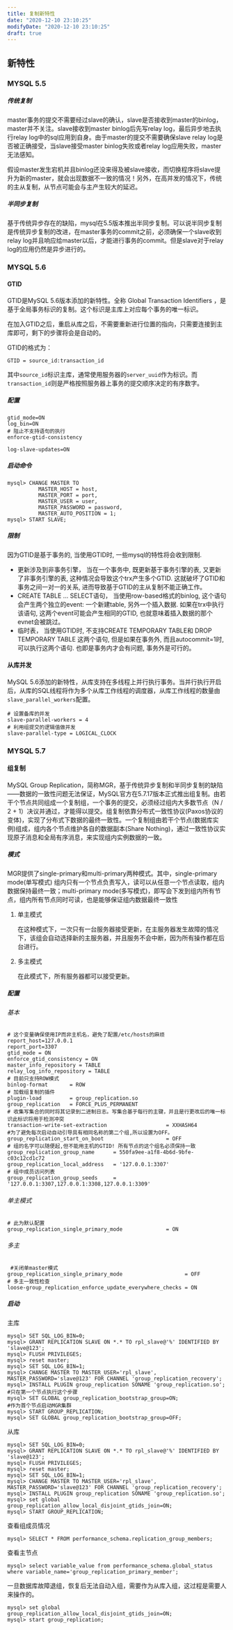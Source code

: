 ```yaml
---
title: 复制新特性
date: "2020-12-10 23:10:25"
modifyDate: "2020-12-10 23:10:25"
draft: true
---
```

## 新特性

### MYSQL 5.5

##### 传统复制

master事务的提交不需要经过slave的确认，slave是否接收到master的binlog，master并不关注。slave接收到master binlog后先写relay log，最后异步地去执行relay log中的sql应用到自身。由于master的提交不需要确保slave relay log是否被正确接受，当slave接受master binlog失败或者relay log应用失败，master无法感知。

假设master发生宕机并且binlog还没来得及被slave接收，而切换程序将slave提升为新的master，就会出现数据不一致的情况！另外，在高并发的情况下，传统的主从复制，从节点可能会与主产生较大的延迟。

##### 半同步复制

基于传统异步存在的缺陷，mysql在5.5版本推出半同步复制。可以说半同步复制是传统异步复制的改进，在master事务的commit之前，必须确保一个slave收到relay log并且响应给master以后，才能进行事务的commit。但是slave对于relay log的应用仍然是异步进行的。

### MYSQL 5.6

#### GTID

GTID是MySQL 5.6版本添加的新特性。全称 Global Transaction Identifiers ，是基于全局事务标识的复制。这个标识是主库上对应每个事务的唯一标识。

在加入GTID之后，重启从库之后，不需要重新进行位置的指向，只需要连接到主库即可，剩下的步骤将会是自动的。 

GTID的格式为：

```properties
GTID = source_id:transaction_id
```

其中`source_id`标识主库，通常使用服务器的`server_uuid`作为标识。而`transaction_id`则是严格按照服务器上事务的提交顺序决定的有序数字。

##### 配置

```properties
gtid_mode=ON  
log_bin=ON
# 阻止不支持语句的执行
enforce-gtid-consistency

log-slave-updates=ON 
```

##### 启动命令

```mysql
mysql> CHANGE MASTER TO
          MASTER_HOST = host,
          MASTER_PORT = port,
          MASTER_USER = user,
          MASTER_PASSWORD = password,
          MASTER_AUTO_POSITION = 1;
mysql> START SLAVE;
```

##### 限制

 因为GTID是基于事务的, 当使用GTID时, 一些mysql的特性将会收到限制. 

-  更新涉及到非事务引擎，  当在一个事务中, 既更新基于事务引擎的表, 又更新了非事务引擎的表, 这种情况会导致这个trx产生多个GTID. 这就破坏了GTID和事务之间一对一的关系, 进而导致基于GTID的主从复制不能正确工作。
-  CREATE TABLE ... SELECT语句， 当使用row-based格式的binlog, 这个语句会产生两个独立的event: 一个新建table, 另外一个插入数据. 如果在trx中执行该语句, 这两个event可能会产生相同的GTID, 也就意味着插入数据的那个evnet会被跳过。
-  临时表， 当使用GTID时, 不支持CREATE TEMPORARY TABLE和 DROP TEMPORARY TABLE 这两个语句, 但是如果在事务外, 而且autocommit=1时, 可以执行这两个语句. 也即是事务内才会有问题, 事务外是可行的。

#### 从库并发

MySQL 5.6添加的新特性，从库支持在多线程上并行执行事务。当并行执行开启后，从库的SQL线程将作为多个从库工作线程的调度器，从库工作线程的数量由`slave_parallel_workers`配置。

```properties
# 设置备库的并发
slave-parallel-workers = 4
# 利用组提交的逻辑值做并发
slave-parallel-type = LOGICAL_CLOCK
```

### MYSQL 5.7

#### 组复制

MySQL Group Replication，简称MGR，基于传统异步复制和半同步复制的缺陷——数据的一致性问题无法保证，MySQL官方在5.7.17版本正式推出组复制。由若干个节点共同组成一个复制组，一个事务的提交，必须经过组内大多数节点（N / 2 + 1）决议并通过，才能得以提交。组复制依靠分布式一致性协议(Paxos协议的变体)，实现了分布式下数据的最终一致性。一个复制组由若干个节点(数据库实例)组成，组内各个节点维护各自的数据副本(Share Nothing)，通过一致性协议实现原子消息和全局有序消息，来实现组内实例数据的一致。

##### 模式

 MGR提供了single-primary和multi-primary两种模式。其中，single-primary mode(单写模式) 组内只有一个节点负责写入，读可以从任意一个节点读取，组内数据保持最终一致；multi-primary mode(多写模式)，即写会下发到组内所有节点，组内所有节点同时可读，也是能够保证组内数据最终一致性 

1. 单主模式

    在这种模式下，一次只有一台服务器接受更新，在主服务器发生故障的情况下，该组会自动选择新的主服务器，并且服务不会中断，因为所有操作都在后台进行。

2. 多主模式

    在此模式下，所有服务器都可以接受更新。

##### 配置

###### 基本

```properties
# 这个变量确保使用IP而非主机名，避免了配置/etc/hosts的麻烦
report_host=127.0.0.1
report_port=3307
gtid_mode = ON
enforce_gtid_consistency = ON
master_info_repository = TABLE
relay_log_info_repository = TABLE
# 目前只支持ROW模式
binlog-format       = ROW     
# 加载组复制的插件
plugin-load         = group_replication.so
group_replication   = FORCE_PLUS_PERMANENT
# 收集写集合的同时将其记录到二进制日志。写集合基于每行的主键，并且是行更改后的唯一标识此标识将用于检测冲突
transaction-write-set-extraction                   = XXHASH64
#为了避免每次启动自动引导具有相同名称的第二个组,所以设置为OFF。
group_replication_start_on_boot                    = OFF
# 组的名字可以随便起,但不能用主机的GTID! 所有节点的这个组名必须保持一致
group_replication_group_name      = 550fa9ee-a1f8-4b6d-9bfe-c03c12cd1c72
group_replication_local_address   = '127.0.0.1:3307'
# 组中成员访问列表
group_replication_group_seeds     = '127.0.0.1:3307,127.0.0.1:3308,127.0.0.1:3309'
```

###### 单主模式

```properties
# 此为默认配置
group_replication_single_primary_mode              = ON
```

###### 多主

```properties
 #关闭单master模式
group_replication_single_primary_mode                    = OFF
# 多主一致性检查
loose-group_replication_enforce_update_everywhere_checks = ON		

```

##### 启动

主库

```mysql
mysql> SET SQL_LOG_BIN=0;                   
mysql> GRANT REPLICATION SLAVE ON *.* TO rpl_slave@'%' IDENTIFIED BY 'slave@123';
mysql> FLUSH PRIVILEGES;
mysql> reset master;
mysql> SET SQL_LOG_BIN=1;
mysql> CHANGE MASTER TO MASTER_USER='rpl_slave', MASTER_PASSWORD='slave@123' FOR CHANNEL 'group_replication_recovery';
mysql> INSTALL PLUGIN group_replication SONAME 'group_replication.so';
#只在第一个节点执行这个步骤
mysql> SET GLOBAL group_replication_bootstrap_group=ON;
#作为首个节点启动MGR集群
mysql> START GROUP_REPLICATION;
mysql> SET GLOBAL group_replication_bootstrap_group=OFF;
```

从库

```mysql
mysql> SET SQL_LOG_BIN=0;
mysql> GRANT REPLICATION SLAVE ON *.* TO rpl_slave@'%' IDENTIFIED BY 'slave@123';
mysql> FLUSH PRIVILEGES;
mysql> reset master; 
mysql> SET SQL_LOG_BIN=1;
mysql> CHANGE MASTER TO MASTER_USER='rpl_slave', MASTER_PASSWORD='slave@123' FOR CHANNEL 'group_replication_recovery';
mysql> INSTALL PLUGIN group_replication SONAME 'group_replication.so';
mysql> set global group_replication_allow_local_disjoint_gtids_join=ON;
mysql> START GROUP_REPLICATION;
```

查看组成员情况

```mysql
mysql> SELECT * FROM performance_schema.replication_group_members;
```

查看主节点

```mysql
mysql> select variable_value from performance_schema.global_status where variable_name='group_replication_primary_member';
```

一旦数据库故障退组，恢复后无法自动入组，需要作为从库入组，这过程是需要人来操作的。

```mysql
mysql> set global group_replication_allow_local_disjoint_gtids_join=ON;
mysql> start group_replication;
```
